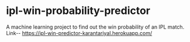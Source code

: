 # ipl-win-probability-predictor
A machine learning project to find out the win probability of an IPL match.
  Link-- https://ipl-win-predictor-karantariyal.herokuapp.com/
